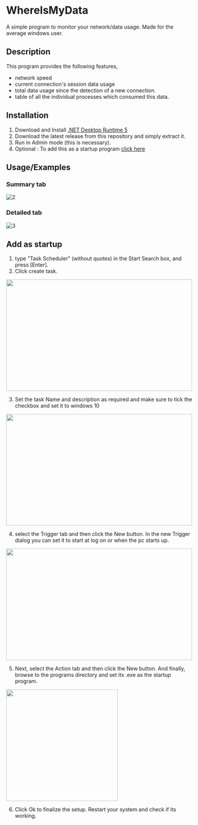 
# WhereIsMyData

A simple program to monitor your network/data usage. Made for the average windows user.

## Description

This program provides the following features,

- network speed
- current connection's session data usage 
- total data usage since the detection of a new connection.
- table of all the individual processes which consumed this data.

## Installation

1. Download and Install [.NET Desktop Runtime 5](https://dotnet.microsoft.com/en-us/download/dotnet/5.0)
2. Download the latest release from this repository and simply extract it.
3. Run in Admin mode (this is necessary).
4. Optional : To add this as a startup program <a href="#startup">click here</a>
    
## Usage/Examples

### Summary tab

![2](https://user-images.githubusercontent.com/27722888/149655800-9f7b1b1f-ea90-4696-b927-072a8d54f671.png)

### Detailed tab
![3](https://user-images.githubusercontent.com/27722888/149655347-da59c1f1-7eb9-4629-8315-e0969fd20340.png)

<div id="startup"></div>

## Add as startup

1. type "Task Scheduler" (without quotes) in the Start Search box, and press [Enter].
2. Click create task.

<img src="https://user-images.githubusercontent.com/27722888/149656312-7803b97a-884f-4e1e-bd9c-b75cbfab38db.png" width="500" height="300"/>

3. Set the task Name and description as required and make sure to tick the checkbox and set it to windows 10

<img src="https://user-images.githubusercontent.com/27722888/149656420-3f3e0808-b813-446f-9b04-ef353b0635d3.png" width="500" height="300"/>

4. select the Trigger tab and then click the New button. In the new Trigger dialog you can set it to start at log on or when the pc starts up.

<img src="https://user-images.githubusercontent.com/27722888/149656678-d9cd516e-65e2-49d3-8805-e82f3c60bb11.png" width="500" height="300"/>

5. Next, select the Action tab and then click the New button. And finally, browse to the programs directory and set its .exe as the startup program.

<img src="https://user-images.githubusercontent.com/27722888/149656782-1de149b1-d8dc-42b9-b765-bba07186032b.png" width="300" height="300"/>

6. Click Ok to finalize the setup. Restart your system and check if its working.
